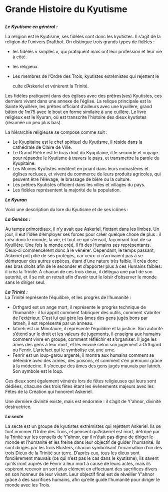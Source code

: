 # Grande Histoire du Kyutisme

## 

_**Le Kyutisme en général :**_

La religion est le Kyutisme, ses fidèles sont donc les kyutistes. Il s’agit de la religion de l’univers Draftbot. On distingue trois grands types de fidèles :

* les fidèles « simples », qui pratiquent mais ont leur profession et leur vie à côté.
* les religieux.
* Les membres de l’Ordre des Trois, kyutistes extrémistes qui rejettent le

  culte d’Askeriel et vénèrent la Trinité.



Les fidèles pratiquent dans des églises avec des prêtres\(ses\) Kyutistes, ces derniers vivant dans une annexe de l’église. La relique principale est la Sainte Kyuillère, les prêtres officiant d’ailleurs avec une kyuillère, grand bâton de 1m75 avec le bout en forme similaire à une cuillère. Le livre religieux est le Kyuran, où est transcrite l’histoire des dieux kyutistes \(résumée un peu plus bas\).

La hiérarchie religieuse se compose comme suit :

* Le Kyupitaine est le chef spirituel du Kyutisme, il réside dans la cathédrale de Claire de Ville.
* Le Grand Prêtre est le bras droit du Kyupitaine, il le seconde et voyage pour répandre le Kyutisme à travers le pays, et transmettre la parole du Kyupitaine.
* Les Moines Kyutistes méditent en priant dans leurs monastères et églises recluses, et vivent du commerce de leurs produits agricoles, qui peuvent être l’élevage, le brassage de bière ou la culture.
* Les prêtres Kyutistes officient dans les villes et villages du pays.
* Les fidèles représentent la majorité de la population.



_**Le Kyuran**_

Voici une description du lore du Kyutisme et de ses icônes : 



_**La Genèse :**_

Au temps primordiaux, il n’y avait que Askeriel, flottant dans les limbes. Un jour, il eut l’idée d’employer ses forces pour créer quelque chose de plus : il créa donc le monde, la vie, et tout ce qui s’ensuit, façonnant tout de sa Kyuillère. Une fois le monde créé, il fit des Humains ses représentants. Ceux-ci commencèrent donc à le vénérer. Cependant, le temps passant, Askeriel prit pitié de ses protégés, car ceux-ci n’arrivaient pas à se démarquer des autres espèces, étant d’une nature très faible. Il créa donc ses bras droits afin de le seconder et d’apporter plus à ces Humains faibles: il créa la Trinité. À chacun de ces trois dieux, il délégua une part de son autorité, et il se mit en retrait afin d’avoir tout le loisir d’observer le monde sans le diriger seul.



_**La Trinité :**_  
 La Trinité représente l’équilibre, et les progrès de l’humanité :

* Orthgard est un ange mort, il représente le progrès technique de l’humanité : il lui apprit comment fabriquer des outils, comment s’abriter de l’extérieur. C’est lui qui gère les âmes des gens jugés bons par Iatneh, il est représenté par un anneau.
* Iatneh est un Minotaure, il représente l’équilibre et la justice. Son autorité s’étend sur le droit et les valeurs de jugements, il enseigna aux humains comment vivre en groupe, comment réfléchir et s’organiser. Il juge les âmes des gens à leur mort, et les envoie selon son jugement à Orthgard ou Fenrir. L’artefact qui le symbolise est une urne.
* Fenrir est un loup-garou argenté, il montra aux humains comment se défendre avec des armes, des poisons, et comment s’en prémunir grâce à la médecine. Il s’occupe des âmes des gens jugés mauvais par Iatneh. Son symbole est le loup.

Ces dieux sont également vénérés lors de fêtes religieuses qui leurs sont dédiées, chacune des trois fêtes étant les évènements majeurs avec les Fêtes de la Création qui honorent Askeriel.

Une dernière divinité existe, mais est endormie : il s’agit de Y'ahnor, divinité destructrice.



_**La secte**_

La secte est un groupe de kyutistes extrémistes qui rejettent Askeriel. Ils se font nommer l’Ordre des Trois, et pensent qu’Askeriel est mort, détrôné par la Trinité sur les conseils de Y'ahnor, car il n’était pas digne de diriger le monde et l’humanité et les freine dans leur objectif de guider l’humanité. Ils sont dirigés par les trois Blusters, chacun symbolisant l’incarnation d’un des trois Dieux de la Trinité sur terre. D’après eux, tous les dieux sont foncièrement mauvais \(ce qui n’est pas le cas dans le kyutisme\), ils savent qu’ils iront auprès de Fenrir à leur mort à cause de leurs actes, mais ils espèrent recevoir un sort plus clément en effectuant des sacrifices divers en son honneur de leur vivant. Leur objectif final est de réveiller Y'ahnor grâce à des sacrifices humains, afin qu’elle guide l’humanité pour diriger le monde avec les Trois.

